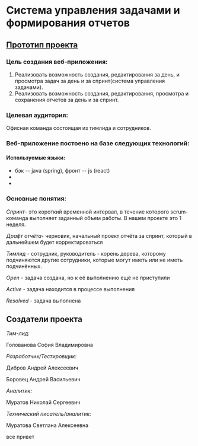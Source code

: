 # Система управления задачами и формирования отчетов
## [Прототип проекта ](https://www.figma.com/file/d9q8Aq04k7I1F0bYrjSZba/deta?node-id=0%3A1&t=yvdLZ74Ivj2hrkme-1)
### **Цель создания веб-приложения:**
1.	Реализовать возможность создания, редактирования за день,  и просмотра задач за день и за спринт(система управления задачами). 
2.	Реализовать возможность создания, редактирования, просмотра и сохранения отчетов за день и за спринт.

### **Целевая аудитория:**
Офисная команда состоящая из тимлида и сотрудников.



### **Веб-приложение постоено на базе следующих технологий:**
#### Используемые языки:
* бэк -- java (spring), фронт -- js (react)
*
*





### **Основные понятия:**
 *Спринт*- это короткий временной интервал, в течение которого scrum-команда выполняет заданный объем работы. В нашем проекте это 1 неделя.
 
 *Драфт отчёта*- черновик, начальный проект отчёта за спринт, который в дальнейшем будет корректироваться
 
 *Тимлид* - сотрудник, руководитель - корень дерева, которому подчиняются другие сотрудники, которые могут иметь или не иметь подчинённых.
 
 *Open* - задача создана, но к её выполнению ещё не приступили
 
 *Active* - задача находится в процессе выполнения
 
 *Resolved* - задача выполнена

## **Создатели проекта**
*Тим-лид:* 

Голованова София Владимировна 

*Разработчик/Тестировщик:* 



Дибров Андрей Алексеевич 

Боровец Андрей Васильевич

*Аналитик:* 

Муратов Николай Сергеевич

*Технический писатель/аналитик:* 

Муратова Светлана Алексеевна



все привет
